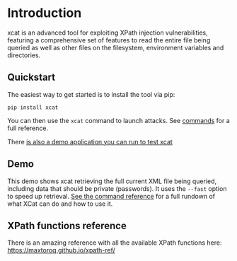 # Introduction

xcat is an advanced tool for exploiting XPath injection vulnerabilities, featuring a comprehensive 
set of features to read the entire file being queried as well as other files on the filesystem, 
environment variables and directories.

## Quickstart

The easiest way to get started is to install the tool via pip:

`pip install xcat`

You can then use the `xcat` command to launch attacks. 
See [commands](commands.md) for a full reference.

There [is also a demo application you can run to test xcat](https://github.com/orf/xcat_app)

## Demo

This demo shows xcat retrieving the full current XML file being queried, including data that should
be private (passwords). It uses the `--fast` option to speed up retrieval. [See the command reference](commands.md) 
for a full rundown of what XCat can do and how to use it.

<script id="asciicast-216031" src="https://asciinema.org/a/216031.js" async></script>

## XPath functions reference

There is an amazing reference with all the available XPath functions here: https://maxtoroq.github.io/xpath-ref/
